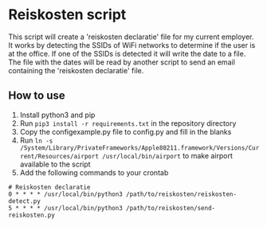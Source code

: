 # Reiskosten script
This script will create a 'reiskosten declaratie' file for my current employer. It works by detecting the SSIDs of WiFi networks to determine if the user is at the office. If one of the SSIDs is detected it will write the date to a file. The file with the dates will be read by another script to send an email containing the 'reiskosten declaratie' file.

## How to use
1. Install python3 and pip
2. Run `pip3 install -r requirements.txt` in the repository directory
3. Copy the configexample.py file to config.py and fill in the blanks
4. Run `ln -s /System/Library/PrivateFrameworks/Apple80211.framework/Versions/Current/Resources/airport /usr/local/bin/airport` to make airport available to the script
5. Add the following commands to your crontab

```
# Reiskosten declaratie
0 * * * * /usr/local/bin/python3 /path/to/reiskosten/reiskosten-detect.py
5 * * * * /usr/local/bin/python3 /path/to/reiskosten/send-reiskosten.py
```
